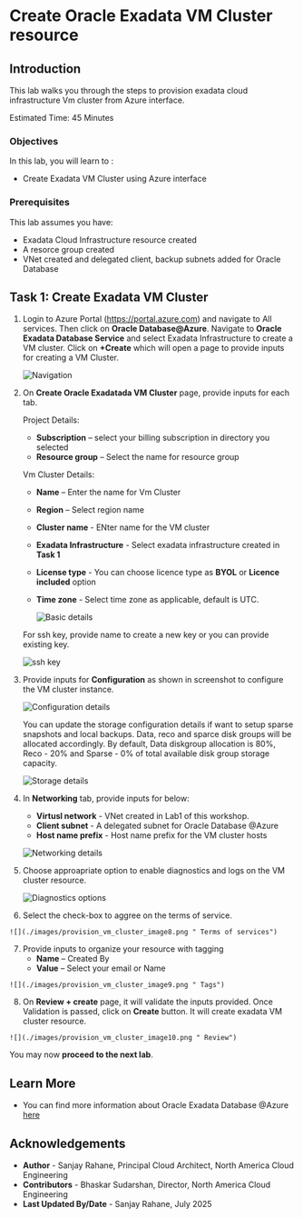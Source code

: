 # Create Oracle Exadata VM Cluster resource

## Introduction

This lab walks you through the steps to provision exadata cloud infrastructure Vm cluster from Azure interface.

Estimated Time:  45 Minutes


### Objectives
In this lab, you will learn to :
* Create Exadata VM Cluster using Azure interface

### Prerequisites  

This lab assumes you have:
- Exadata Cloud Infrastructure resource created
- A resorce group created
- VNet created and delegated client, backup subnets added for Oracle Database

##  Task 1: Create Exadata VM Cluster

1. Login to Azure Portal (https://portal.azure.com) and navigate to All services. Then click on **Oracle Database@Azure**.
    Navigate to **Oracle Exadata Database Service** and select Exadata Infrastructure to create a VM cluster.
    Click on **+Create** which will open a page to provide inputs for creating a VM Cluster.

      ![](./images/provision_vm_cluster_image1.png "Navigation ")

2. On **Create Oracle Exadatada VM Cluster** page, provide inputs for each tab.

    Project Details:
    * **Subscription** – select your billing subscription in directory you selected
    * **Resource group** – Select the name for resource group
    
    Vm Cluster Details:
    * **Name** – Enter the name for Vm Cluster
    * **Region** – Select region name
    * **Cluster name** - ENter name for the VM cluster
    * **Exadata Infrastructure** - Select exadata infrastructure created in **Task 1**
    * **License type** - You can choose licence type as **BYOL** or **Licence included** option
    * **Time zone** - Select time zone as applicable, default is UTC.

      ![](./images/provision_vm_cluster_image2.png " Basic details")

    For ssh key, provide name to create a new key or you can provide existing key.

      ![](./images/provision_vm_cluster_image3.png "ssh key ")

      
  3. Provide inputs for **Configuration** as shown in screenshot to configure the VM cluster instance.

      
      ![](./images/provision_vm_cluster_image4.png " Configuration details")

      You can update the storage configuration details if want to setup sparse snapshots and local backups. Data, reco and sparce disk groups will be allocated accordingly. By default, Data diskgroup allocation is 80%, Reco - 20% and Sparse - 0% of total available disk group storage capacity.

      ![](./images/provision_vm_cluster_image5.png "Storage details ")
  
  4. In **Networking** tab, provide inputs for below:

      * **Virtusl network** - VNet created in Lab1 of this workshop.
      * **Client subnet** - A delegated subnet for Oracle Database @Azure
      * **Host name prefix** - Host name prefix for the VM cluster hosts


     ![](./images/provision_vm_cluster_image6.png "Networking details ")

  5. Choose approapriate option to enable diagnostics and logs on the VM cluster resource. 

   
       ![](./images/provision_vm_cluster_image7.png " Diagnostics options")

  6. Select the check-box to aggree on the terms of service.
    
    ![](./images/provision_vm_cluster_image8.png " Terms of services")

  7. Provide inputs to organize your resource with tagging
      * **Name** – Created By
      * **Value** – Select your email or Name 

    ![](./images/provision_vm_cluster_image9.png " Tags")

  8. On **Review + create** page, it will validate the inputs provided. Once Validation is passed, click on **Create** button. 
   It will create exadata VM cluster resource. 

    ![](./images/provision_vm_cluster_image10.png " Review")


You may now **proceed to the next lab**.

## Learn More
- You can find more information about Oracle Exadata Database @Azure [here](https://docs.oracle.com/en-us/iaas/Content/multicloud/oaa.htm)


## Acknowledgements
* **Author** - Sanjay Rahane, Principal Cloud Architect, North America Cloud Engineering
* **Contributors** -  Bhaskar Sudarshan, Director, North America Cloud Engineering
* **Last Updated By/Date** - Sanjay Rahane, July 2025